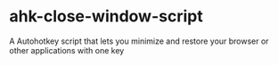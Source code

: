# ahk-close-window-script
A  Autohotkey script that lets you minimize and restore your browser or other applications with one key

